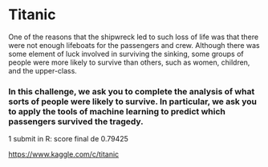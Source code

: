 # Titanic

One of the reasons that the shipwreck led to such loss of life was that there were not enough lifeboats for the passengers and crew. Although there was some element of luck involved in surviving the sinking, some groups of people were more likely to survive than others, such as women, children, and the upper-class.

### In this challenge, we ask you to complete the analysis of what sorts of people were likely to survive. In particular, we ask you to apply the tools of machine learning to predict which passengers survived the tragedy.


1 submit in R: score final de 0.79425

https://www.kaggle.com/c/titanic
